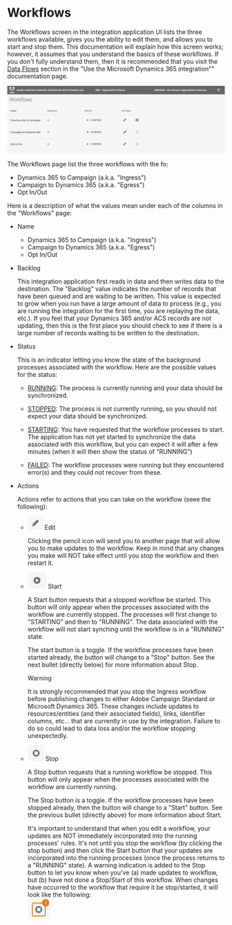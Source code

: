 # Workflows

The Workflows screen in the integration application UI lists the three workflows available, gives you the ability to edit them, and allows you to start and stop them.   This documentation will explain how this screen works; however, it assumes that you understand the basics of these workflows.   If you don't fully understand them, then it is recommended that you  visit the [Data Flows](using-the-campaign-standard-and-microsoft-dynamics-365-integration.md#data-flows) section in the "Use the Microsoft Dynamics 365 integration"" documentation page.

![](assets/d365-to-acs-ui-page-workflows.png)

The Workflows page list the three workflows with the fo:
* Dynamics 365 to Campaign (a.k.a. "Ingress")
* Campaign to Dynamics 365 (a.k.a. "Egress")
* Opt In/Out

Here is a description of what the values mean under each of the columns in the "Workflows" page:

* Name
  
  - Dynamics 365 to Campaign (a.k.a. "Ingress")
  - Campaign to Dynamics 365 (a.k.a. "Egress")
  - Opt In/Out

* Backlog

  This integration application first reads in data and then writes data to the destination.  The "Backlog" value indicates the number of records that have been queued and are waiting to be written.   This value is expected to grow when you run have a large amount of data to process (e.g., you are running the integration for the first time, you are replaying the data, etc.).   If you feel that your Dynamics 365 and/or ACS records are not updating, then this is the first place you should check to see if there is a large number of records waiting to be written to the destination.    

* Status

  This is an indicator letting you know the state of the background processes associated with the workflow.  Here are the possible values for the status:
  - <u>RUNNING</u>:
    The process is currently running and your data should be synchronized.
    
  - <u>STOPPED</u>:
    The process is not currently running, so you should not expect your data should be synchronized.
     
  - <u>STARTING</u>:
    You have requested that the workflow processes to start.    The application has not yet started to synchronize the data associated with this workflow, but you can expect it will after a few minutes (when it will then show the status of "RUNNING") 
  
  - <u>FAILED</u>:
    The workflow processes were running but they encountered error(s) and they could not recover from these. 

* Actions
  
  Actions refer to actions that you can take on the workflow (seee the following): 
  
  - ![](assets/d365-to-acs-icon-edit.png) Edit  
  
    Clicking the pencil icon will send you to another page that will allow you to make updates to the workflow.   Keep in mind that any changes you make will NOT take effect until you stop the workflow and then restart it.
  
  - ![](assets/d365-to-acs-icon-start.png) Start 
    
    A Start button requests that a stopped workflow be started.   This button will only appear when the processes associated with the workflow are currently stopped.   The processes will first change to "STARTING" and then to "RUNNING".   The data associated with the workflow will not start synching until the workflow is in a "RUNNING" state.  
    
    The start button is a toggle.   If the workflow processes have been started already,  the button will change to a "Stop" button.  See the next bullet (directly below) for more information about Stop.
    
    >[!WARNING]
    >                                                                                                                                                                                                                                                                                                                                                                                                                                                                                                                                                                                                                                                                                                                       
    > It is strongly recommended that you stop the Ingress workflow before publishing changes to either Adobe Campaign Standard or Microsoft Dynamics 365.   These changes include updates to resources/entities (and their associated fields), links, identifier columns, etc… that are currently in use by the integration.   Failure to do so could lead to data loss and/or the workflow stopping unexpectedly.                                                                                                                                                                                                                                                                                                                                                                                                                                                                                                                                                                                                                                                                                                                     
    
  - ![](assets/d365-to-acs-icon-stop.png) Stop
  
    A Stop button requests that a running workflow be stopped.   This button will only appear when the processes associated with the workflow are currently running.
    
    The Stop button is a toggle.   If the workflow processes have been stopped already, then the button will change to a "Start" button.  See the previous bullet (directly above) for more information about Start.
    
    It's important to understand that when you edit a workflow, your updates are NOT immediately incorporated into the running processes' rules.   It's not until you stop the workflow (by clicking the stop button) and then click the Start button that your updates are incorporated into the running processes (once the process returns to a "RUNNING" state).  A warning indication is added to the Stop button to let you know when you've (a) made updates to workflow, but (b) have not done a Stop/Start of this workflow.   When changes have occurred to the workflow that require it be stop/started, it will look like the following:          
    ![](assets/d365-to-acs-icon-stop-with-changes.png)
